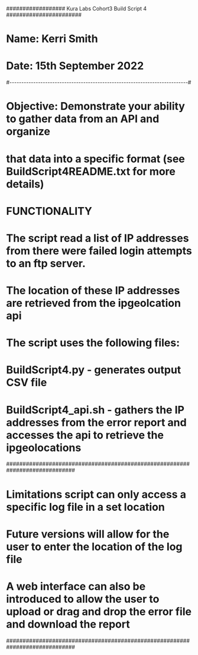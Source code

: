
##################  Kura Labs Cohort3 Build Script 4  #######################

# Name: Kerri Smith
# Date: 15th September 2022
#---------------------------------------------------------------------------#
#
# Objective: Demonstrate your ability to gather data from an API and organize 
# that data into a specific format (see BuildScript4README.txt for more details)
# 
# FUNCTIONALITY
#   The script read a list of IP addresses from there were failed login attempts to an ftp server.
#   The location of these IP addresses are retrieved from the ipgeolcation api
#
#  The script uses the following files:
#   BuildScript4.py - generates output CSV file
#   BuildScript4_api.sh - gathers the IP addresses from the error report and accesses the api to retrieve the ipgeolocations
#############################################################################
# Limitations script can only access a specific log file in a set location
# Future versions will allow for the user to enter the location of the log file
# A web interface can also be introduced to allow the user to upload or drag and drop the error file and download the report
#############################################################################
